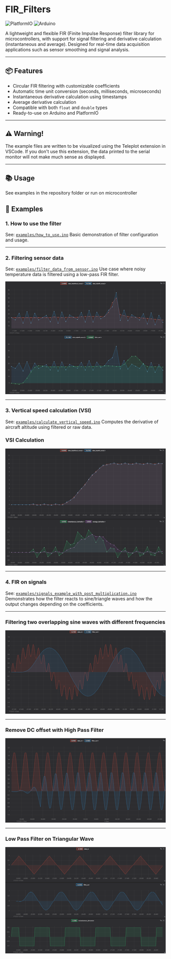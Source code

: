 # FIR\_Filters

![PlatformIO](https://img.shields.io/badge/PlatformIO-Compatible-orange) ![Arduino](https://img.shields.io/badge/Arduino-Compatible-blue)

A lightweight and flexible FIR (Finite Impulse Response) filter library for microcontrollers, with support for signal filtering and derivative calculation (instantaneous and average). Designed for real-time data acquisition applications such as sensor smoothing and signal analysis.

---

## 📦 Features

* Circular FIR filtering with customizable coefficients
* Automatic time unit conversion (seconds, milliseconds, microseconds)
* Instantaneous derivative calculation using timestamps
* Average derivative calculation
* Compatible with both `float` and `double` types
* Ready-to-use on Arduino and PlatformIO

---

## ⚠️ Warning!
The example files are written to be visualized using the Teleplot extension in VSCode.
If you don't use this extension, the data printed to the serial monitor will not make much sense as displayed.

---

## 📚 Usage

See examples in the repository folder or run on microcontroller

## 🥪 Examples

### 1. How to use the filter

See: [`examples/how_to_use.ino`](examples/how_to_use.ino)
Basic demonstration of filter configuration and usage.

---

### 2. Filtering sensor data

See: [`examples/filter_data_from_sensor.ino`](examples/filter_data_from_sensor.ino)
Use case where noisy temperature data is filtered using a low-pass FIR filter.

![Sensor Filtering](images/TEMPERATURE_EXAMPLE.png)

---

### 3. Vertical speed calculation (VSI)

See: [`examples/calculate_vertical_speed.ino`](examples/calculate_vertical_speed.ino)
Computes the derivative of aircraft altitude using filtered or raw data.

### VSI Calculation
![Vertical Speed](images/VSI_EXAMPLE.png)

---

### 4. FIR on signals

See: [`examples/signals_example_with_post_multiplication.ino`](examples/signals_example_with_post_multiplication.ino)
Demonstrates how the filter reacts to sine/triangle waves and how the output changes depending on the coefficients.

---

### Filtering two overlapping sine waves with different frequencies
![Sine Filtering](images/LOW_PASS_WITH_SINE.png)

---

### Remove DC offset with High Pass Filter
![Sine With DC Offset](images/HIGH_PASS_WITH_SINE.png)

---

### Low Pass Filter on Triangular Wave
![Triangular_Wave](images/TRIANGULAR_WAVE.png)




